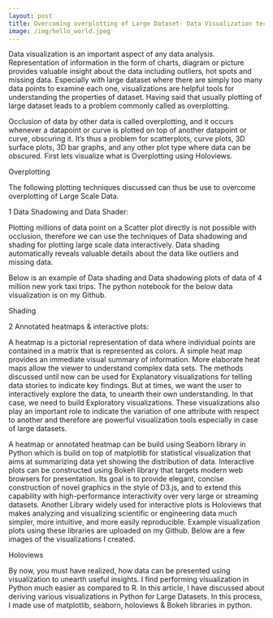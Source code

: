 ```yaml
---
layout: post
title: Overcoming overplotting of Large Dataset- Data Visualization techniques
image: /img/hello_world.jpeg
---
```


Data visualization is an important aspect of any data analysis. Representation of information in the form of charts, diagram or picture provides valuable insight about the data including outliers, hot spots and missing data. Especially with large dataset where there are simply too many data points to examine each one, visualizations are helpful tools for understanding the properties of dataset. Having said that usually plotting of large dataset leads to a problem commonly called as overplotting.

Occlusion of data by other data is called overplotting, and it occurs whenever a datapoint or curve is plotted on top of another datapoint or curve, obscuring it. It’s thus a problem for scatterplots, curve plots, 3D surface plots, 3D bar graphs, and any other plot type where data can be obscured. First lets visualize what is Overplotting using Holoviews.

Overplotting

The following plotting techniques discussed can thus be use to overcome overplotting of Large Scale Data.

1 Data Shadowing and Data Shader:

Plotting millions of data point on a Scatter plot directly is not possible with occlusion, therefore we can use the techniques of Data shadowing and shading for plotting large scale data interactively. Data shading automatically reveals valuable details about the data like outliers and missing data.

Below is an example of Data shading and Data shadowing plots of data of 4 million new york taxi trips. The python notebook for the below data visualization is on my Github.

Shading

2 Annotated heatmaps & interactive plots: 

A heatmap is a pictorial representation of data where individual points are contained in a matrix that is represented as colors. A simple heat map provides an immediate visual summary of information. More elaborate heat maps allow the viewer to understand complex data sets. The methods discussed until now can be used for Explanatory visualizations for telling data stories to indicate key findings. But at times, we want the user to interactively explore the data, to unearth their own understanding. In that case, we need to build Exploratory visualizations. These visualizations also play an important role to indicate the variation of one attribute with respect to another and therefore are powerful visualization tools especially in case of large datasets.

A heatmap or annotated heatmap can be build using Seaborn library in Python which is build on top of matplotlib for statistical visualization that aims at summarizing data yet showing the distribution of data. Interactive plots can be constructed using Bokeh library that targets modern web browsers for presentation. Its goal is to provide elegant, concise construction of novel graphics in the style of D3.js, and to extend this capability with high-performance interactivity over very large or streaming datasets. Another Library widely used for interactive plots is Holoviews  that makes analyzing and visualizing scientific or engineering data much simpler, more intuitive, and more easily reproducible. Example visualization plots using these libraries are uploaded on my Github. Below are a few images of the visualizations I created.

Holoviews

By now, you must have realized, how data can be presented using visualization to unearth useful insights. I find performing visualization in Python much easier as compared to R. In this article, I have discussed about deriving various visualizations in Python for Large Datasets. In this process, I made use of matplotlib, seaborn, holoviews & Bokeh libraries in python.
